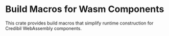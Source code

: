 # Build Macros for Wasm Components

This crate provides build macros that simplify runtime construction for Credibil WebAssembly components.